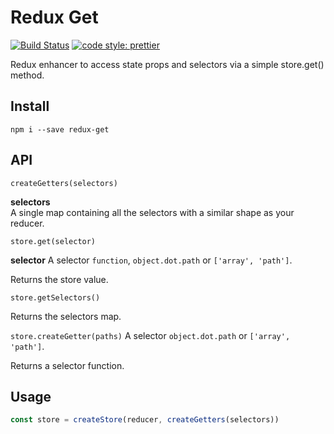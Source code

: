 # Redux Get

[![Build Status](https://travis-ci.org/luwes/redux-get.svg?branch=master)](https://travis-ci.org/luwes/redux-get)
[![code style: prettier](https://img.shields.io/badge/code_style-prettier-ff69b4.svg?style=flat-square)](https://github.com/prettier/prettier)

Redux enhancer to access state props and selectors via a simple store.get() method.

## Install

```
npm i --save redux-get
```

## API

`createGetters(selectors)`

**selectors**  
A single map containing all the selectors with a similar shape as your reducer.

`store.get(selector)`

**selector**
A selector `function`, `object.dot.path` or `['array', 'path']`.

Returns the store value.

`store.getSelectors()`

Returns the selectors map.

`store.createGetter(paths)`
A selector `object.dot.path` or `['array', 'path']`.

Returns a selector function.

## Usage

```js
const store = createStore(reducer, createGetters(selectors))
```
